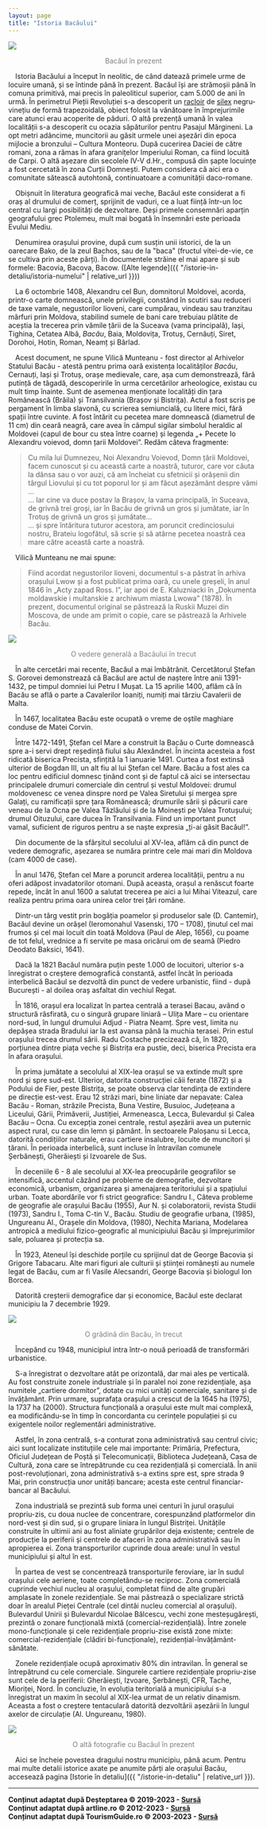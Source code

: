 ```yaml
---
layout: page
title: "Istoria Bacăului"
---
```


<img src="https://xn--urlaub-in-rumnien-2qb.de/wp-content/uploads/2021/01/bacau-hd-1.jpg" style="display: block; margin-left: auto; margin-right: auto;">
<p style="text-align: center; color: gray;">Bacăul în prezent</p>

&emsp;Istoria Bacăului a început în neolitic, de când datează primele urme de locuire umană, și se întinde până în prezent. Bacăul își are strămoșii până în comuna primitivă, mai precis în paleoliticul superior, cam 5.000 de ani în urmă. În perimetrul Pieții Revoluției s-a descoperit un [racloir](https://dexonline.ro/intrare/raclor/46865) de [silex](https://dexonline.ro/definitie/silex) negru-vinețiu de formă trapezoidală, obiect folosit la vânătoare în împrejurimile care atunci erau acoperite de păduri. O altă prezență umană în valea localității s-a descoperit cu ocazia săpăturilor pentru Pasajul Mărgineni. La opt metri adâncime, muncitorii au găsit urmele unei așezări din epoca mijlocie a bronzului – Cultura Monteoru. După cucerirea Daciei de către romani, zona a rămas în afara granițelor Imperiului Roman, ca fiind locuită de Carpi. O altă așezare din secolele IV-V d.Hr., compusă din șapte locuințe a fost cercetată în zona Curții Domnești. Putem considera că aici era o comunitate sătească autohtonă, continuatoare a comunității daco-romane.

&emsp;Obișnuit în literatura geografică mai veche, Bacăul este considerat a fi oraș al drumului de comerț, sprijinit de vaduri, ce a luat ființă într-un loc central cu largi posibilități de dezvoltare. Deși primele consemnări aparțin geografului grec Ptolemeu, mult mai bogată în însemnări este perioada Evului Mediu.

&emsp;Denumirea orașului provine, după cum susțin unii istorici, de la un oarecare Bako, de la zeul Bachos, sau de la "baca" (fructul vitei-de-vie, ce se cultiva prin aceste părți). În documentele străine el mai apare și sub formele: Bacovia, Bacova, Bacow. ([Alte legende]({{ "/istorie-in-detaliu/istoria-numelui" | relative_url }}))

&emsp;La 6 octombrie 1408, Alexandru cel Bun, domnitorul Moldovei, acorda, printr-o carte domnească, unele privilegii, constând în scutiri sau reduceri de taxe vamale, negustorilor lioveni, care cumpărau, vindeau sau tranzitau mărfuri prin Moldova, stabilind sumele de bani care trebuiau plătite de aceștia la trecerea prin vămile țării de la Suceava (vama principală), Iași, Tighina, Cetatea Albă, *Bacău*, Baia, Moldovița, Trotuș, Cernăuți, Siret, Dorohoi, Hotin, Roman, Neamț și Bârlad.

&emsp;Acest document, ne spune Vilică Munteanu - fost director al Arhivelor Statului Bacău - atestă pentru prima oară existența localităților *Bacău*, Cernauți, Iași și Trotuș, orașe medievale, care, așa cum demonstrează, fără putință de tăgadă, descoperirile în urma cercetărilor arheologice, existau cu mult timp înainte. Sunt de asemenea menționate localități din țara Românească (Brăila) și Transilvania (Brașov și Bistrița). Actul a fost scris pe pergament în limba slavonă, cu scrierea semiuncială, cu litere mici, fără spații între cuvinte. A fost întărit cu pecetea mare domnească (diametrul de 11 cm) din ceară neagră, care avea în câmpul sigilar simbolul heraldic al Moldovei (capul de bour cu stea între coarne) și legenda „+ Pecete Io Alexandru voievod, domn țarii Moldovei”. Redăm câteva fragmente: <br>
> Cu mila lui Dumnezeu, Noi Alexandru Voievod, Domn țării Moldovei, facem cunoscut și cu această carte a noastră, tuturor, care vor căuta la dânsa sau o vor auzi, că am încheiat cu sfetnicii și orășenii din târgul Liovului și cu tot poporul lor și am făcut așezământ despre vămi … <br>
> … Iar cine va duce postav la Brașov, la vama principală, în Suceava, de grivnă trei groși, iar în Bacău de grivnă un gros și jumătate, iar în Trotuș de grivnă un gros și jumătate… <br>
> … și spre întăritura tuturor acestora, am poruncit credinciosului nostru, Brateiu logofătul, să scrie și să atârne pecetea noastră cea mare către această carte a noastră.

&emsp;Vilică Munteanu ne mai spune: <br>
> Fiind acordat negustorilor lioveni, documentul s-a păstrat în arhiva orașului Lwow și a fost publicat prima oară, cu unele greșeli, în anul 1846 în „Acty zapad Ross. I”, iar apoi de E. Kaluzniacki în „Dokumenta moldawskie i multanskie z archiwum miasta Lwowa” (1878). În prezent, documentul original se păstrează la Ruskii Muzei din Moscova, de unde am primit o copie, care se păstrează la Arhivele Bacău.

<img src="https://2.bp.blogspot.com/_gDpb4OhX7us/TQdJwIz19YI/AAAAAAAAABE/iPajqq_FdJQ/s1600/40.gif" style="display: block; margin-left: auto; margin-right: auto;">
<p style="text-align: center; color: gray;">O vedere generală a Bacăului în trecut</p>

&emsp;În alte cercetări mai recente, Bacăul a mai îmbătrânit. Cercetătorul Ștefan S. Gorovei demonstrează că Bacăul are actul de naștere între anii 1391-1432, pe timpul domniei lui Petru I Mușat. La 15 aprilie 1400, aflăm că în Bacău se află o parte a Cavalerilor Ioaniți, numiți mai târziu Cavalerii de Malta.

&emsp;În 1467, localitatea Bacău este ocupată o vreme de oștile maghiare conduse de Matei Corvin.

&emsp;Între 1472-1491, Ștefan cel Mare a construit la Bacău o Curte domnească spre a-i servi drept reședință fiului său Alexăndrel. În incinta acesteia a fost ridicată biserica Precista, sfințită la 1 ianuarie 1491. Curtea a fost extinsă ulterior de Bogdan III, un alt fiu al lui Ștefan cel Mare. Bacău a fost ales ca loc pentru edificiul domnesc ținând cont și de faptul că aici se intersectau principalele drumuri comerciale din centrul și vestul Moldovei: drumul moldovenesc ce venea dinspre nord pe Valea Siretului și mergea spre Galați, cu ramificații spre țara Românească; drumurile sării și păcurii care veneau de la Ocna pe Valea Tăzlăului și de la Moinești pe Valea Trotușului; drumul Oituzului, care ducea în Transilvania. Fiind un important punct vamal, suficient de riguros pentru a se naște expresia „ți-ai găsit Bacăul!”. <br>

&emsp;Din documente de la sfârșitul secolului al XV-lea, aflăm că din punct de vedere demografic, așezarea se număra printre cele mai mari din Moldova (cam 4000 de case).

&emsp;În anul 1476, Ștefan cel Mare a poruncit arderea localității, pentru a nu oferi adăpost invadatorilor otomani. După aceasta, orașul a renăscut foarte repede, încât în anul 1600 a salutat trecerea pe aici a lui Mihai Viteazul, care realiza pentru prima oara unirea celor trei țări române.

&emsp;Dintr-un târg vestit prin bogăția poamelor și produselor sale (D. Cantemir), Bacăul devine un orășel (Ieromonahul Vasenski, 170 – 1708), ținutul cel mai frumos și cel mai locuit din toată Moldova (Paul de Alep, 1656), cu poame de tot felul, vrednice a fi servite pe masa oricărui om de seamă (Piedro Deodato Baksici, 1641). 

<!--
--- <br>

Sărind la anul 1832, Bacaul era împărțit în două mahalale, numite "ciastii", care purtau numele de Roșu și respectiv Negru. Ca și în restul țării, în acea perioadă iluminatul se făcea cu felinare fixate de stâlpii în care ardeau lumânări de [seu](https://dexonline.ro/definitie/seu). Mai târziu au apărut lămpile cu gaz - în locul lumanarilor - și abia în 1902 străzile au fost luminate cu ajutorul lămpilor electrice. Bacăul a fost dintotdeauna un centru dezvoltat din punct de vedere comercial, în secolul al XIX-lea fiind deja orientat economic spre fabrici de hartie (1841), de cherestea, tăbăcării și manufacturi de prelucrare a pieilor, fabrici de spirt și de cărămizi, țigle și olane.

--- <br>
--->

&emsp;Dacă la 1821 Bacăul număra puțin peste 1.000 de locuitori, ulterior s-a înregistrat o creștere demografică constantă, astfel încât în perioada interbelică Bacăul se dezvoltă din punct de vedere urbanistic, fiind - după București - al doilea oraș asfaltat din vechiul Regat.

&emsp;În 1816, orașul era localizat în partea centrală a terasei Bacau, având o structură răsfirată, cu o singură grupare liniară – Ulița Mare – cu orientare nord-sud, în lungul drumului Adjud - Piatra Neamț. Spre vest, limita nu depășea strada Bradului iar la est avansa până la muchia terasei. Prin estul orașului trecea drumul sării. Radu Costache precizează că, în 1820, porțiunea dintre piața veche și Bistrița era pustie, deci, biserica Precista era în afara orașului.

&emsp;În prima jumătate a secolului al XIX-lea orașul se va extinde mult spre nord și spre sud-est. Ulterior, datorita construcției căii ferate (1872) și a Podului de Fier, peste Bistrița, se poate observa clar tendința de extindere pe direcție est-vest. Erau 12 străzi mari, bine liniate dar nepavate: Calea Bacău - Roman, străzile Precista, Buna Vestire, Busuioc, Județeana a Liceului, Gării, Primăverii, Justiției, Armeneasca, Lecca, Bulevardul și Calea Bacău – Ocna. Cu excepția zonei centrale, restul așezării avea un puternic aspect rural, cu case din lemn și pământ. În sectoarele Paloșanu si Lecca, datorită condițiilor naturale, erau cartiere insalubre, locuite de muncitori și țărani. În perioada interbelică, sunt incluse în întravilan comunele Șerbănești, Gherăiești și Izvoarele de Sus. 

&emsp;În deceniile 6 - 8 ale secolului al XX-lea preocupările geografilor se intensifică, accentul căzând pe probleme de demografie, dezvoltare economică, urbanism, organizarea și amenajarea teritoriului și a spațiului urban. Toate abordările vor fi strict geografice: Sandru I., Câteva probleme de geografie ale orașului Bacău (1955), Aur N. și colaboratorii, revista Studii (1973), Sandru I., Toma C-tin V., Bacău. Studiu de geografie urbana, (1985), Ungureanu Al., Orașele din Moldova, (1980), Nechita Mariana, Modelarea antropică a mediului fizico-geografic al municipiului Bacău și împrejurimilor sale, poluarea și protecția sa.

&emsp;În 1923, Ateneul își deschide porțile cu sprijinul dat de George Bacovia și Grigore Tabacaru. Alte mari figuri ale culturii și științei românești au numele legat de Bacău, cum ar fi Vasile Alecsandri, George Bacovia și biologul Ion Borcea.

&emsp;Datorită creșterii demografice dar și economice, Bacăul este declarat municipiu la 7 decembrie 1929.

<img src="https://1.bp.blogspot.com/_gDpb4OhX7us/TQdJuFoctRI/AAAAAAAAABA/FgLudhTiDg0/s1600/66.gif" style="display: block; margin-left: auto; margin-right: auto;">
<p style="text-align: center; color: gray;">O grădină din Bacău, în trecut</p>

&emsp;Începând cu 1948, municipiul intra într-o nouă perioadă de transformări urbanistice.

&emsp;S-a înregistrat o dezvoltare atât pe orizontală, dar mai ales pe verticală. Au fost construite zonele industriale și în paralel noi zone rezidențiale, așa numitele „cartiere dormitor”, dotate cu mici unități comerciale, sanitare și de învățământ. Prin urmare, suprafața orașului a crescut de la 1645 ha (1975), la 1737 ha (2000). Structura funcțională a orașului este mult mai complexă, ea modificându-se în timp în concordanta cu cerințele populației și cu exigentele noilor reglementări administrative.

&emsp;Astfel, în zona centrală, s-a conturat zona administrativă sau centrul civic; aici sunt localizate instituțiile cele mai importante: Primăria, Prefectura, Oficiul Județean de Poștă și Telecomunicații, Biblioteca Județeană, Casa de Cultură, zona care se întrepătrunde cu cea rezidențială și comercială. În anii post-revoluționari, zona administrativă s-a extins spre est, spre strada 9 Mai, prin construcția unor unități bancare; acesta este centrul financiar-bancar al Bacăului.

&emsp;Zona industrială se prezintă sub forma unei centuri în jurul orașului propriu-zis, cu doua nuclee de concentrare, corespunzând platformelor din nord-vest și din sud, și o grupare liniara în lungul Bistriței. Unitățile construite în ultimii ani au fost aliniate grupărilor deja existente; centrele de producție la periferii și centrele de afaceri în zona administrativă sau în apropierea ei. Zona transporturilor cuprinde doua areale: unul în vestul municipiului și altul în est.

&emsp;În partea de vest se concentrează transporturile feroviare, iar în sudul orașului cele aeriene, toate completându-se reciproc. Zona comercială cuprinde vechiul nucleu al orașului, completat fiind de alte grupări amplasate în zonele rezidențiale. Se mai păstrează o specializare strictă doar în arealul Pieței Centrale (cel dintâi nucleu comercial al orașului). Bulevardul Unirii și Bulevardul Nicolae Bălcescu, vechi zone mesteșugărești, prezintă o zonare funcțională mixtă (comercial-rezidențială). Între zonele mono-funcționale și cele rezidențiale propriu-zise există zone mixte: comercial-rezidențiale (clădiri bi-funcționale), rezidențial-învățământ-sănătate.

&emsp;Zonele rezidențiale ocupă aproximativ 80% din intravilan. În general se întrepătrund cu cele comerciale. Singurele cartiere rezidențiale propriu-zise sunt cele de la periferii: Gherăiești, Izvoare, Șerbănești, CFR, Tache, Mioriței, Nord. În concluzie, în evoluția teritorială a municipiului s-a înregistrat un maxim în secolul al XIX-lea urmat de un relativ dinamism. Aceasta a fost o creștere tentaculară datorită dezvoltării așezării în lungul axelor de circulație (Al. Ungureanu, 1980).

<img src="https://i.pinimg.com/originals/cc/5c/ca/cc5ccafde42e30cdeea91e13614ef2e7.jpg" style="display: block; margin-left: auto; margin-right: auto;">
<p style="text-align: center; color: gray;">O altă fotografie cu Bacăul în prezent</p>

&emsp;Aici se încheie povestea dragului nostru municipiu, până acum. Pentru mai multe detalii istorice axate pe anumite părți ale orașului Bacău, accesează pagina [Istorie în detaliu]({{ "/istorie-in-detaliu" | relative_url }}).

---

**Conținut adaptat după Deșteptarea © 2019-2023 - [Sursă](https://www.desteptarea.ro/scurta-istorie-de-611-ani-a-bacaului/)** <br>
**Conținut adaptat după artline.ro © 2012-2023 - [Sursă](https://www.artline.ro/Istoria-orasului-Bacau-12873-1-n.html)** <br>
**Conținut adaptat după TourismGuide.ro © 2003-2023 - [Sursă](https://www.tourismguide.ro/html/orase/Bacau/Bacau/istoric.php)**

